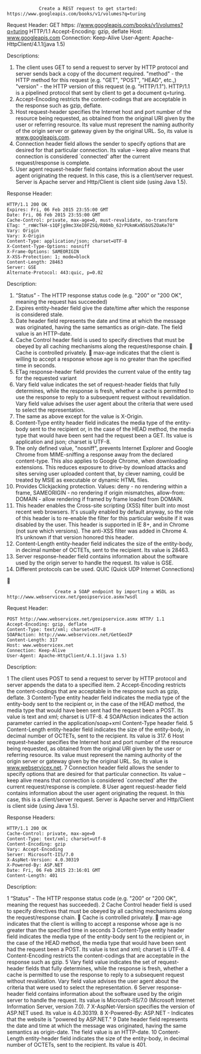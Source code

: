                 
                Create a REST request to get started: https://www.googleapis.com/books/v1/volumes?q=turing

Request Header: 
	GET https: //www.googleapis.com/books/v1/volumes?q=turing HTTP/1.1
	Accept-Encoding: gzip, deflate
	Host: www.googleapis.com
	Connection: Keep-Alive
	User-Agent: Apache-HttpClient/4.1.1(java 1.5)

Descriptions: 

1.	The client uses GET to send a request to server by HTTP protocol and server sends back a copy of the document required. "method" - the HTTP method for this request (e.g. "GET", "POST", "HEAD",  etc.,) "version" - the HTTP version of this request (e.g. "HTTP/1.1"). HTTP/1.1 is a pipelined protocol that sent by client to get a document q=turing.
2.	Accept-Encoding restricts the content-codings that are acceptable in the response such as gzip, deflate.
3.	Host request-header specifies the Internet host and port number of the resource being requested, as obtained from the original URI given by the user or referring resource. Its value must represent the naming authority of the origin server or gateway given by the original URL. So, its value is www.googleapis.com.
4.	Connection header field allows the sender to specify options that are desired for that particular connection. Its value – keep alive means that connection is considered `connected' after the current request/response is complete.
5.	User agent request-header field contains information about the user agent originating the request. In this case, this is a client/server request. Server is Apache server and Http/Client is client side (using Java 1.5).



Response Header:

	HTTP/1.1 200 OK
	Expires: Fri, 06 Feb 2015 23:55:00 GMT
	Date: Fri, 06 Feb 2015 23:55:00 GMT
	Cache-Control: private, max-age=0, must-revalidate, no-transform
	ETag: "_rmWcTkH-s1QFjg9mc3XeI0FZSQ/R00mb_62rPUkmKxN5bUSZOaKe78"
	Vary: Origin
	Vary: X-Origin
	Content-Type: application/json; charset=UTF-8
	X-Content-Type-Options: nosniff
	X-Frame-Options: SAMEORIGIN
	X-XSS-Protection: 1; mode=block
	Content-Length: 28463
	Server: GSE
	Alternate-Protocol: 443:quic, p=0.02

Description: 

1.	“Status” - The HTTP response status code (e.g. "200" or "200 OK", meaning the request has succeeded)
2.	Expires entity-header field give the date/time after which the response is considered stale.
3.	Date header field represents the date and time at which the message was originated, having the same semantics as origin-date. The field value is an HTTP-date.
4.	Cache Control header field is used to specify directives that must be obeyed by all caching mechanisms along the request/response chain.
	Cache is controlled privately.
	max-age indicates that the client is willing to accept a response whose age is no greater than the specified time in seconds.
5.	ETag response-header field provides the current value of the entity tag for the requested variant
6.	Vary field value indicates the set of request-header fields that fully determines, while the response is fresh, whether a cache is permitted to use the response to reply to a subsequent request without revalidation.  Vary field value advises the user agent about the criteria that were used to select the representation.
7.	The same as above except for the value is X-Origin.
8.	Content-Type entity header field indicates the media type of the entity-body sent to the recipient or, in the case of the HEAD method, the media type that would have been sent had the request been a GET. Its value is application and json; charset is UTF-8.
9.	The only defined value, "nosniff", prevents Internet Explorer and Google Chrome from MIME-sniffing a response away from the declared content-type. This also applies to Google Chrome, when downloading extensions. This reduces exposure to drive-by download attacks and sites serving user uploaded content that, by clever naming, could be treated by MSIE as executable or dynamic HTML files. 
10.	 Provides Clickjacking protection. Values: deny - no rendering within a frame, SAMEORIGIN - no rendering if origin mismatches, allow-from: DOMAIN - allow rendering if framed by frame loaded from DOMAIN.
11.	 This header enables the Cross-site scripting (XSS) filter built into most recent web browsers. It's usually enabled by default anyway, so the role of this header is to re-enable the filter for this particular website if it was disabled by the user. This header is supported in IE 8+, and in Chrome (not sure which versions). The anti-XSS filter was added in Chrome 4. It’s unknown if that version honored this header.
12.	 Content-Length entity-header field indicates the size of the entity-body, in decimal number of OCTETs, sent to the recipient. Its value is 28463.
13.	 Server response-header field contains information about the software used by the origin server to handle the request. Its value is GSE.
14.	  Different protocols can be used. QUIC (Quick UDP Internet Connections)
	 

       


                      Create a SOAP endpoint by importing a WSDL as http://www.webservicex.net/geoipservice.asmx?wsdl

Request Header:

	POST http://www.webservicex.net/geoipservice.asmx HTTP/ 1.1
	Accept-Encoding: gzip, deflate
	Content-Type: text/xml; charset=UTF-8
	SOAPAction: http://www.webservicex.net/GetGeoIP
	Content-Length: 317
	Host: www.webservicex.net 
	Connection: Keep-Alive
	User-Agent: Apache-HttpClient/4.1.1(java 1.5)


Description:

1	The client uses POST to send a request to server by HTTP protocol and server appends the data to a specified item.
2	Accept-Encoding restricts the content-codings that are acceptable in the response such as gzip, deflate.
3	Content-Type entity header field indicates the media type of the entity-body sent to the recipient or, in the case of the HEAD method, the media type that would have been sent had the request been a POST. Its value is text and xml; charset is UTF-8.
4	SOAPAction indicates the action parameter carried in the application/soap+xml Content-Type header field. 
5	Content-Length entity-header field indicates the size of the entity-body, in decimal number of OCTETs, sent to the recipient. Its value is 317.
6	Host request-header specifies the Internet host and port number of the resource being requested, as obtained from the original URI given by the user or referring resource. Its value must represent the naming authority of the origin server or gateway given by the original URL. So, its value is www.webservicex.net.
7	Connection header field allows the sender to specify options that are desired for that particular connection. Its value – keep alive means that connection is considered `connected' after the current request/response is complete.
8	User agent request-header field contains information about the user agent originating the request. In this case, this is a client/server request. Server is Apache server and Http/Client is client side (using Java 1.5).



Response Headers:

	HTTP/1.1 200 OK
	Cache-Control: private, max-age=0
	Content-Type: text/xml; charset=utf-8
	Content-Encoding: gzip
	Vary: Accept-Encoding
	Server: Microsoft-IIS/7.0
	X-AspNet-Version: 4.0.30319
	X-Powered-By: ASP.NET
	Date: Fri, 06 Feb 2015 23:16:01 GMT
	Content-Length: 401


Description:

1	“Status” - The HTTP response status code (e.g. "200" or "200 OK", meaning the request has succeeded).
2	Cache Control header field is used to specify directives that must be obeyed by all caching mechanisms along the request/response chain.
	Cache is controlled privately.
	max-age indicates that the client is willing to accept a response whose age is no greater than the specified time in seconds
3	Content-Type entity header field indicates the media type of the entity-body sent to the recipient or, in the case of the HEAD method, the media type that would have been sent had the request been a POST. Its value is text and xml; charset is UTF-8.
4	Content-Encoding restricts the content-codings that are acceptable in the response such as gzip.
5	Vary field value indicates the set of request-header fields that fully determines, while the response is fresh, whether a cache is permitted to use the response to reply to a subsequent request without revalidation.  Vary field value advises the user agent about the criteria that were used to select the representation.
6	Server response-header field contains information about the software used by the origin server to handle the request. Its value is Microsoft-IIS/7.0 (Microsoft Internet Information Server, version 7.0).
7	X-AspNet-Version specifies the version of ASP.NET used. Its value is 4.0.30319.
8	X-Powered-By: ASP.NET - Indicates that the website is "powered by ASP.NET."
9	Date header field represents the date and time at which the message was originated, having the same semantics as origin-date. The field value is an HTTP-date.
10	Content-Length entity-header field indicates the size of the entity-body, in decimal number of OCTETs, sent to the recipient. Its value is 401.


